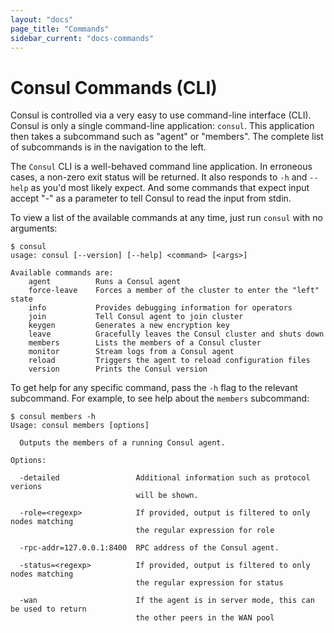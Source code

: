 ```yaml
---
layout: "docs"
page_title: "Commands"
sidebar_current: "docs-commands"
---
```


# Consul Commands (CLI)

Consul is controlled via a very easy to use command-line interface (CLI).
Consul is only a single command-line application: `consul`. This application
then takes a subcommand such as "agent" or "members". The complete list of
subcommands is in the navigation to the left.

The `Consul` CLI is a well-behaved command line application. In erroneous
cases, a non-zero exit status will be returned. It also responds to `-h` and `--help`
as you'd most likely expect. And some commands that expect input accept
"-" as a parameter to tell Consul to read the input from stdin.

To view a list of the available commands at any time, just run `consul` with
no arguments:

```
$ consul
usage: consul [--version] [--help] <command> [<args>]

Available commands are:
    agent          Runs a Consul agent
    force-leave    Forces a member of the cluster to enter the "left" state
    info           Provides debugging information for operators
    join           Tell Consul agent to join cluster
    keygen         Generates a new encryption key
    leave          Gracefully leaves the Consul cluster and shuts down
    members        Lists the members of a Consul cluster
    monitor        Stream logs from a Consul agent
    reload         Triggers the agent to reload configuration files
    version        Prints the Consul version
```

To get help for any specific command, pass the `-h` flag to the relevant
subcommand. For example, to see help about the `members` subcommand:

```
$ consul members -h
Usage: consul members [options]

  Outputs the members of a running Consul agent.

Options:

  -detailed                 Additional information such as protocol verions
                            will be shown.

  -role=<regexp>            If provided, output is filtered to only nodes matching
                            the regular expression for role

  -rpc-addr=127.0.0.1:8400  RPC address of the Consul agent.

  -status=<regexp>			If provided, output is filtered to only nodes matching
                            the regular expression for status

  -wan						If the agent is in server mode, this can be used to return
                            the other peers in the WAN pool
```
